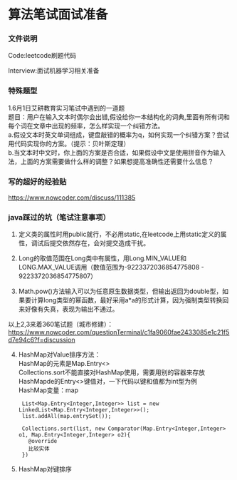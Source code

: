 # 算法笔试面试准备

### 文件说明
Code:leetcode刷题代码

Interview:面试机器学习相关准备

### 特殊题型
1.6月1日艾耕教育实习笔试中遇到的一道题  
题目：用户在输入文本时偶尔会出错,假设给你一本结构化的词典,里面有所有词和每个词在文章中出现的频率，怎么样实现一个纠错方法。  
a.假设文本时英文单词组成，键盘敲错的概率为q，如何实现一个纠错方案？尝试用代码实现你的方案。（提示：贝叶斯定理）  
b.当文本时中文时，你上面的方案是否合适，如果假设中文是使用拼音作为输入法，上面的方案需要做什么样的调整？如果想提高准确性还需要什么信息？  

### 写的超好的经验贴
https://www.nowcoder.com/discuss/111385

### java踩过的坑（笔试注意事项）
1. 定义类的属性时用public就行，不必用static,在leetcode上用static定义的属性，调试后提交依然存在，会对提交造成干扰。

2. Long的取值范围在Long类中有属性，用Long.MIN_VALUE和LONG.MAX_VALUE调用（数值范围为-9223372036854775808 - 9223372036854775807）

3. Math.pow()方法输入可以为任意原生数据类型，但输出返回为double型，如果要计算long类型的幂函数，最好采用a\*a的形式计算，因为强制类型转换回来好像有失真，表现为输出不通过。

以上2,3来着360笔试题（城市修建）：https://www.nowcoder.com/questionTerminal/c1fa9060fae2433085e1c21f5d7e94c6?f=discussion

4. HashMap对Value排序方法：  
HashMap的元素是Map.Entry<>  
Collections.sort不能直接对HashMap使用，需要用别的容器来存放HashMapde的Entry<>键值对，一下代码以键和值都为int型为例  
HashMap变量：map

        List<Map.Entry<Integer,Integer>> list = new LinkedList<Map.Entry<Integer,Integer>>();
        list.addAll(map.entrySet());

        Collections.sort(list, new Comparator(Map.Entry<Integer,Integer> o1, Map.Entry<Integer,Integer> o2){
          @override
          比较实体
        })

5. HashMap对键排序

